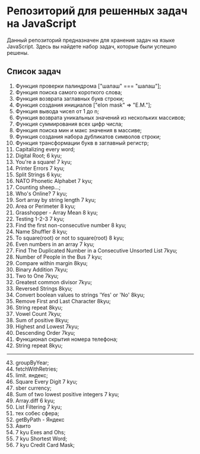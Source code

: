 # Репозиторий для решенных задач на JavaScript

Данный репозиторий предназначен для хранения задач на языке JavaScript. Здесь вы найдете набор задач, которые были успешно решены.

## Список задач

1. Функция проверки палиндрома ["шалаш" === "шалаш"];
2. Функция поиска самого короткого слова;
3. Функция возврата заглавных букв строки;
4. Функция создания инициалов ["elon mask" => "E.M."];
5. Функция вывода чисел от 1 до n;
6. Функция возврата уникальных значений из нескольких массивов;
7. Функция суммирования всех цифр числа;
8. Функция поиска мин и макс значения в массиве;
9. Функция создания набора дубликатов символов строки;
10. Функция трансформации букв в заглавный регистр;
11. Capitalizing every word;
12. Digital Root; 6 kyu;
13. You're a square! 7 kyu;
14. Printer Errors 7 kyu;
15. Split Strings 6 kyu;
16. NATO Phonetic Alphabet 7 kyu;
17. Counting sheep...;
18. Who's Online? 7 kyu;
19. Sort array by string length 7 kyu;
20. Area or Perimeter 8 kyu;
21. Grasshopper - Array Mean 8 kyu;
22. Testing 1-2-3 7 kyu;
23. Find the first non-consecutive number 8 kyu;
24. Name Shuffler 8 kyu;
25. To square(root) or not to square(root) 8 kyu;
26. Even numbers in an array 7 kyu;
27. Find The Duplicated Number in a Consecutive Unsorted List 7kyu;
28. Number of People in the Bus 7 kyu;
29. Compare within margin 8kyu;
30. Binary Addition 7kyu;
31. Two to One 7kyu;
32. Greatest common divisor 7kyu;
33. Reversed Strings 8kyu;
34. Convert boolean values to strings 'Yes' or 'No' 8kyu;
35. Remove First and Last Character 8kyu;
36. String repeat 8kyu;
37. Vowel Count 7kyu;
38. Sum of positive 8kyu;
39. Highest and Lowest 7kyu;
40. Descending Order 7kyu;
41. Функционал скрытия номера телефона;
42. String repeat 8kyu;

---

43. groupByYear;
44. fetchWithRetries;
45. limit. яндекс;
46. Square Every Digit 7 kyu;
47. sber currency;
48. Sum of two lowest positive integers 7 kyu;
49. Array.diff 6 kyu;
50. List Filtering 7 kyu;
51. тех собес сфера;
52. getByPath - Яндекс
53. Авито
54. 7 kyu Exes and Ohs;
55. 7 kyu Shortest Word;
56. 7 kyu Credit Card Mask;
